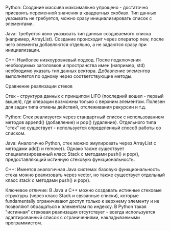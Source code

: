 Python:
Создание массива максимально упрощено - достаточно присвоить переменной значения в квадратных скобках. Тип данных указывать не требуется, можно сразу инициализировать список с элементами.

Java:
Требуется явно указывать тип данных создаваемого списка (например, ArrayList). Создание происходит через оператор new, после чего элементы добавляются отдельно, а не задаются сразу при инициализации.

C++:
Наиболее низкоуровневый подход. После подключения необходимых заголовков и пространства имен (например, std) необходимо указать тип данных вектора. Добавление элементов выполняется по одному через соответствующие методы.

Сравнение реализации стеков

Стек - структура данных с принципом LIFO (последний вошел - первый вышел), где операции возможны только с верхним элементом. Полезен для задач типа отмены действий, отслеживания рекурсии и т.д.

Python:
Стек реализуется через стандартный список с использованием методов append() (добавление) и pop() (удаление). Отдельного типа "стек" не существует - используется определенный способ работы со списком.

Java:
Аналогично Python, стек можно эмулировать через ArrayList с методами add() и remove(). Однако также существует специализированный класс Stack с методами push() и pop(), предоставляющий истинную стековую функциональность.

C++:
Имеется аналогичная Java система: базовую функциональность стека можно реализовать через vector, но также существует отдельный класс stack с методами push() и pop().

Ключевое отличие:
В Java и C++ можно создавать истинные стековые структуры (через класс Stack и связанные списки), которые fundamentally ограничивают доступ только к верхнему элементу и не позволяют обращаться к элементам по индексу. В Python такая "истинная" стековая реализация отсутствует - всегда используется адаптированный список с ограничениями, накладываемыми программистом.
